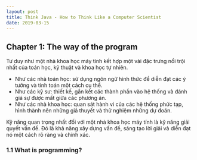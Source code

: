 ```yaml
---
layout: post
title: Think Java - How to Think Like a Computer Scientist
date: 2019-03-15
---
```

## Chapter 1: The way of the program
Tư duy như một nhà khoa học máy tính kết hợp một vài đặc trưng nổi trội nhất của toán học, kỹ thuật và khoa học tự nhiên.
* Như các nhà toán học: sử dụng ngôn ngữ hình thức để diễn đạt các ý tưởng và tính toán một cách cụ thể.
* Như các kỹ sư: thiết kế, gắn kết các thành phần vào hệ thống và đánh giá sự được mất giữa các phương án.
* Như các nhà khoa học: quan sát hành vi của các hệ thống phức tạp, hình thành nên những giả thuyết và thử nghiệm những dự đoán.

Kỹ năng quan trọng nhất đối với một nhà khoa học máy tính là kỹ năng giải quyết vấn đề. Đó là khả năng xây dựng vấn đề, sáng tạo lời giải và diễn đạt nó một cách rõ ràng và chính xác. 

### 1.1 What is programming?


